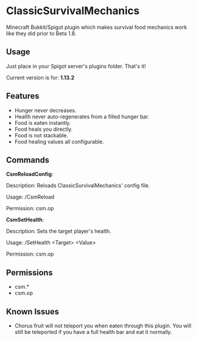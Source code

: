 # ClassicSurvivalMechanics
Minecraft Bukkit/Spigot plugin which makes survival food mechanics work like they did prior to Beta 1.8.

## Usage
Just place in your Spigot server's plugins folder. That's it!

Current version is for: **1.13.2**

## Features
* Hunger never decreases.
* Health never auto-regenerates from a filled hunger bar.
* Food is eaten instantly.
* Food heals you directly.
* Food is not stackable.
* Food healing values all configurable.

## Commands
**CsmReloadConfig**:

Description: Reloads ClassicSurvivalMechanics' config file.

Usage: /CsmReload

Permission: csm.op

**CsmSetHealth**:

Description: Sets the target player's health.

Usage: /SetHealth \<Target\> \<Value\>
  
Permission: csm.op

## Permissions
* csm.*
* csm.op

## Known Issues
* Chorus fruit will not teleport you when eaten through this plugin. You will still be teleported if you have a full health bar and eat it normally.